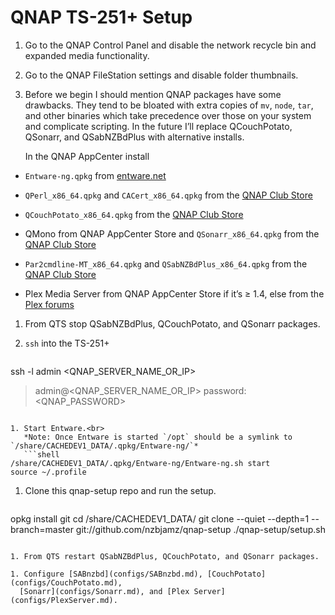 # QNAP TS-251+ Setup

1. Go to the QNAP Control Panel and disable the network recycle bin and expanded
   media functionality.

1. Go to the QNAP FileStation settings and disable folder thumbnails.

1. Before we begin I should mention QNAP packages have some drawbacks. They
   tend to be bloated with extra copies of `mv`, `node`, `tar`, and other binaries
   which take precedence over those on your system and complicate scripting. In
   the future I’ll replace QCouchPotato, QSonarr, and QSabNZBdPlus with alternative
   installs.

   In the QNAP AppCenter install

  * `Entware-ng.qpkg` from
    [entware.net](https://github.com/Entware-ng/Entware-ng/wiki/Install-on-QNAP-NAS)

  * `QPerl_x86_64.qpkg` and `CACert_x86_64.qpkg` from the
    [QNAP Club Store](http://qnapclub.eu/)

  * `QCouchPotato_x86_64.qpkg` from the
    [QNAP Club Store](http://qnapclub.eu/)

  * QMono from QNAP AppCenter Store and `QSonarr_x86_64.qpkg` from the
    [QNAP Club Store](http://qnapclub.eu/)

  * `Par2cmdline-MT_x86_64.qpkg` and `QSabNZBdPlus_x86_64.qpkg` from the
    [QNAP Club Store](http://qnapclub.eu/)

  * Plex Media Server from QNAP AppCenter Store if it’s ≥ 1.4, else from
    the [Plex forums](http://forums.plex.tv/discussion/250946/plex-media-server-hardware-transcoding-preview-2-1-4-0-3224/p1)

1. From QTS stop QSabNZBdPlus, QCouchPotato, and QSonarr packages.

1. `ssh` into the TS-251+
    ```shell
ssh -l admin <QNAP_SERVER_NAME_OR_IP>
> admin@<QNAP_SERVER_NAME_OR_IP> password: <QNAP_PASSWORD>
```

1. Start Entware.<br>
   *Note: Once Entware is started `/opt` should be a symlink to `/share/CACHEDEV1_DATA/.qpkg/Entware-ng/`*
   ```shell
/share/CACHEDEV1_DATA/.qpkg/Entware-ng/Entware-ng.sh start
source ~/.profile
```

1. Clone this qnap-setup repo and run the setup.
   ```shell
opkg install git
cd /share/CACHEDEV1_DATA/
git clone --quiet --depth=1 --branch=master git://github.com/nzbjamz/qnap-setup
./qnap-setup/setup.sh
```

1. From QTS restart QSabNZBdPlus, QCouchPotato, and QSonarr packages.

1. Configure [SABnzbd](configs/SABnzbd.md), [CouchPotato](configs/CouchPotato.md),
  [Sonarr](configs/Sonarr.md), and [Plex Server](configs/PlexServer.md).
